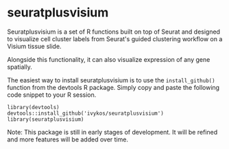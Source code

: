 # seuratplusvisium

Seuratplusvisium is a set of R functions built on top of Seurat and designed to visualize cell cluster labels from Seurat's guided clustering workflow on a Visium
tissue slide.

Alongside this functionality, it can also visualize expression of any gene spatially.

The easiest way to install seuratplusvisium is to use the ```install_github()``` function from the devtools R package. Simply copy and paste the following code snippet to your R session.

```
library(devtools)
devtools::install_github('ivykos/seuratplusvisium')
library(seuratplusvisium)
```
Note: This package is still in early stages of development. It will be refined and more features will be added over time. 
